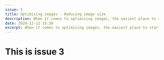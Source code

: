```yaml
---
issue: 5
title: Optimising images - Reducing image size
description: When it comes to optimising images, the easiest place to start is with the image files themselves. With modern image formats, compression tools, and online services it's easy to shave megabytes off the total size of a web page.
date: 2020-12-11 15:30
excerpt: When it comes to optimising images, the easiest place to start is with the image files themselves. With modern image formats, compression tools, and online services it's easy to shave megabytes off the total size of a web page.
---
```

# This is issue 3